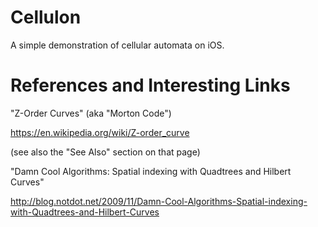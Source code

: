 # Cellulon

A simple demonstration of cellular automata on iOS.


# References and Interesting Links

"Z-Order Curves" (aka "Morton Code")

https://en.wikipedia.org/wiki/Z-order_curve

(see also the "See Also" section on that page)

"Damn Cool Algorithms: Spatial indexing with Quadtrees and Hilbert Curves"

http://blog.notdot.net/2009/11/Damn-Cool-Algorithms-Spatial-indexing-with-Quadtrees-and-Hilbert-Curves
